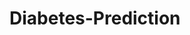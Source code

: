 # Diabetes-Prediction






























































































































































